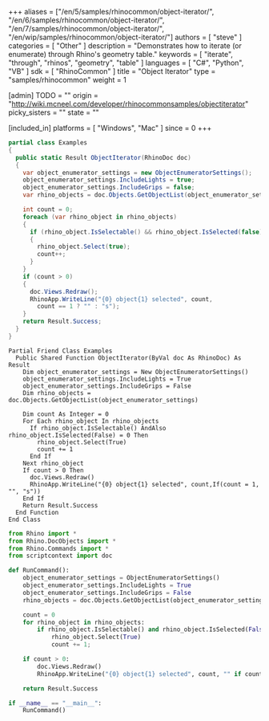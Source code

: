 +++
aliases = ["/en/5/samples/rhinocommon/object-iterator/", "/en/6/samples/rhinocommon/object-iterator/", "/en/7/samples/rhinocommon/object-iterator/", "/en/wip/samples/rhinocommon/object-iterator/"]
authors = [ "steve" ]
categories = [ "Other" ]
description = "Demonstrates how to iterate (or enumerate) through Rhino's geometry table."
keywords = [ "iterate", "through", "rhinos", "geometry", "table" ]
languages = [ "C#", "Python", "VB" ]
sdk = [ "RhinoCommon" ]
title = "Object Iterator"
type = "samples/rhinocommon"
weight = 1

[admin]
TODO = ""
origin = "http://wiki.mcneel.com/developer/rhinocommonsamples/objectiterator"
picky_sisters = ""
state = ""

[included_in]
platforms = [ "Windows", "Mac" ]
since = 0
+++

<div class="codetab-content" id="cs">

```cs
partial class Examples
{
  public static Result ObjectIterator(RhinoDoc doc)
  {
    var object_enumerator_settings = new ObjectEnumeratorSettings();
    object_enumerator_settings.IncludeLights = true;
    object_enumerator_settings.IncludeGrips = false;
    var rhino_objects = doc.Objects.GetObjectList(object_enumerator_settings);

    int count = 0;
    foreach (var rhino_object in rhino_objects)
    {
      if (rhino_object.IsSelectable() && rhino_object.IsSelected(false) == 0)
      {
        rhino_object.Select(true);
        count++;
      }
    }
    if (count > 0)
    {
      doc.Views.Redraw();
      RhinoApp.WriteLine("{0} object{1} selected", count,
        count == 1 ? "" : "s");
    }
    return Result.Success;
  }
}
```

</div>


<div class="codetab-content" id="vb">

```vbnet
Partial Friend Class Examples
  Public Shared Function ObjectIterator(ByVal doc As RhinoDoc) As Result
	Dim object_enumerator_settings = New ObjectEnumeratorSettings()
	object_enumerator_settings.IncludeLights = True
	object_enumerator_settings.IncludeGrips = False
	Dim rhino_objects = doc.Objects.GetObjectList(object_enumerator_settings)

	Dim count As Integer = 0
	For Each rhino_object In rhino_objects
	  If rhino_object.IsSelectable() AndAlso rhino_object.IsSelected(False) = 0 Then
		rhino_object.Select(True)
		count += 1
	  End If
	Next rhino_object
	If count > 0 Then
	  doc.Views.Redraw()
	  RhinoApp.WriteLine("{0} object{1} selected", count,If(count = 1, "", "s"))
	End If
	Return Result.Success
  End Function
End Class
```

</div>


<div class="codetab-content" id="py">

```python
from Rhino import *
from Rhino.DocObjects import *
from Rhino.Commands import *
from scriptcontext import doc

def RunCommand():
    object_enumerator_settings = ObjectEnumeratorSettings()
    object_enumerator_settings.IncludeLights = True
    object_enumerator_settings.IncludeGrips = False
    rhino_objects = doc.Objects.GetObjectList(object_enumerator_settings)

    count = 0
    for rhino_object in rhino_objects:
        if rhino_object.IsSelectable() and rhino_object.IsSelected(False) == 0:
            rhino_object.Select(True)
            count += 1;

    if count > 0:
        doc.Views.Redraw()
        RhinoApp.WriteLine("{0} object{1} selected", count, "" if count == 1 else "s")

    return Result.Success

if __name__ == "__main__":
    RunCommand()
```

</div>

